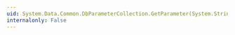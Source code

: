 ```yaml
---
uid: System.Data.Common.DbParameterCollection.GetParameter(System.String)
internalonly: False
---
```

